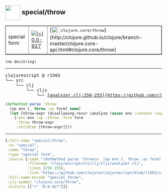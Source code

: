 ## <img width="48px" valign="middle" src="http://i.imgur.com/Hi20huC.png"> special/throw

 <table border="1">
<tr>
<td>special form</td>
<td><a href="https://github.com/cljsinfo/api-refs/tree/0.0-927"><img valign="middle" alt="[+] 0.0-927" src="https://img.shields.io/badge/+-0.0--927-lightgrey.svg"></a> </td>
<td>
[<img height="24px" valign="middle" src="http://i.imgur.com/1GjPKvB.png"> <samp>clojure.core/throw</samp>](http://clojure.github.io/clojure/branch-master/clojure.core-api.html#clojure.core/throw)
</td>
</tr>
</table>

 <samp>
</samp>

```
(no docstring)
```

---

 <pre>
clojurescript @ r1503
└── src
    └── clj
        └── cljs
            └── <ins>[analyzer.clj:250-255](https://github.com/clojure/clojurescript/blob/r1503/src/clj/cljs/analyzer.clj#L250-L255)</ins>
</pre>

```clj
(defmethod parse 'throw
  [op env [_ throw :as form] name]
  (let [throw-expr (disallowing-recur (analyze (assoc env :context :expr) throw))]
    {:env env :op :throw :form form
     :throw throw-expr
     :children [throw-expr]}))
```


---

```clj
{:full-name "special/throw",
 :ns "special",
 :name "throw",
 :type "special form",
 :source {:code "(defmethod parse 'throw\n  [op env [_ throw :as form] name]\n  (let [throw-expr (disallowing-recur (analyze (assoc env :context :expr) throw))]\n    {:env env :op :throw :form form\n     :throw throw-expr\n     :children [throw-expr]}))",
          :filename "clojurescript/src/clj/cljs/analyzer.clj",
          :lines [250 255],
          :link "https://github.com/clojure/clojurescript/blob/r1503/src/clj/cljs/analyzer.clj#L250-L255"},
 :full-name-encode "special_throw",
 :clj-symbol "clojure.core/throw",
 :history [["+" "0.0-927"]]}

```
